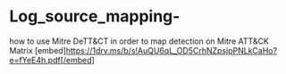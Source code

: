# Log_source_mapping-
how to use Mitre DeTT&amp;CT in order to map detection on Mitre ATT&amp;CK Matrix
[embed]https://1drv.ms/b/s!AuQU6qL_OD5CrhNZpsjpPNLkCaHo?e=fYeE4h.pdf[/embed]
